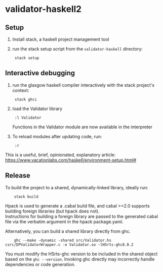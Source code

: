 # validator-haskell2

## Setup

1. Install stack, a haskell project management tool

2. run the stack setup script from the `validator-haskell` directory:  

        stack setup
        

## Interactive debugging

1. run the glasgow haskell compiler interactively with the stack project's context:  

        stack ghci
        
2. load the Validator library

        :l Validator

    Functions in the Validator module are now available in the interpreter

3. To reload modules after updating code, run:

        :r

This is a useful, brief, opinionated, explanatory article:
https://www.vacationlabs.com/haskell/environment-setup.html#


## Release
To build the project to a shared, dynamically-linked library, ideally run:

        stack build
   
Hpack is used to generate a .cabal build file, and cabal >=2.0 supports building foreign libraries (but hpack does not).  
Instructions for building a foreign library are passed to the generated cabal file via the verbatim argument in the hpack package.yaml.  

Alternatively, you can build a shared library directly from ghc.   

        ghc --make -dynamic -shared src/Validator.hs csrc/DPValidatorWrapper.c -o Validator.so -lHSrts-ghc8.0.2
    
You must modify the HSrts-ghc version to be included in the shared object based on the `ghc --version`. 
Invoking ghc directly may incorrectly handle dependencies or code generation.
